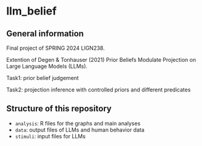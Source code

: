 # llm_belief

## General information
Final project of SPRING 2024 LIGN238. 

Extention of Degen & Tonhauser (2021) Prior Beliefs Modulate Projection on Large Language Models (LLMs).

Task1: prior belief judgement

Task2: projection inference with controlled priors and different predicates

## Structure of this repository
- `analysis`: R files for the graphs and main analyses
- `data`: output files of LLMs and human behavior data
- `stimuli`: input files for LLMs